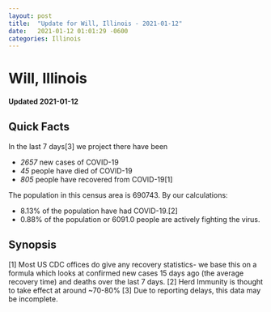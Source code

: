 ```yaml
---
layout: post
title:  "Update for Will, Illinois - 2021-01-12"
date:   2021-01-12 01:01:29 -0600
categories: Illinois
---
```


# Will, Illinois
#### Updated 2021-01-12

## Quick Facts

In the last 7 days[3] we project there have been
- *2657* new cases of COVID-19
- *45* people have died of COVID-19
- *805* people have recovered from COVID-19[1]

The population in this census area is 690743. By our calculations:
- 8.13% of the population have had COVID-19.[2]
- 0.88% of the population or 6091.0 people are actively fighting the virus.

## Synopsis




[1] Most US CDC offices do give any recovery statistics- we base this on a formula which looks at confirmed new cases
15 days ago (the average recovery time) and deaths over the last 7 days.
[2] Herd Immunity is thought to take effect at around ~70-80%
[3] Due to reporting delays, this data may be incomplete. 
    